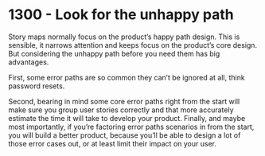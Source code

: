# 1300 - Look for the unhappy path

Story maps normally focus on the productʼs happy path design. This is sensible, it narrows attention and keeps focus on the productʼs core design. But considering the unhappy path before you need them has big advantages.

First, some error paths are so common they canʼt be ignored at all, think password resets.

Second, bearing in mind some core error paths right from the start will make sure you group user stories correctly and that more accurately estimate the time it will take to develop your product. Finally, and maybe most importantly, if youʼre factoring error paths scenarios in from the start, you will build a better product, because youʼll be able to design a lot of those error cases out, or at least limit their impact on your user.
